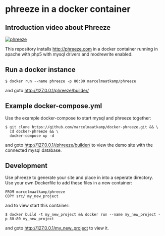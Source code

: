 # phreeze in a docker container

## Introduction video about Phreeze
[![phreeze](http://phreeze.com/assets/video-5DCZAqDo4zQ.jpg)](https://www.youtube.com/watch?v=5DCZAqDo4zQ)

This repository installs http://phreeze.com in a docker container running in apache with php5 with mysql drivers and modrewrite enabled. 

## Run a docker instance
```
$ docker run --name phreeze -p 80:80 marcelmaatkamp/phreeze
```
and goto http://127.0.0.1/phreeze/builder/

## Example docker-compose.yml
Use the example docker-compose to start mysql and phreeze together:
```
$ git clone https://github.com/marcelmaatkamp/docker-phreeze.git && \
  cd docker-phreeze && \
  docker-compose up -d
```
and goto http://127.0.0.1//phreeze/builder/ to view the demo site with the connected mysql database.

## Development
Use phreeze to generate your site and place in into a seperate directory. Use your own Dockerfile to add these files in a new container:
```
FROM marcelmaatkamp/phreeze
COPY src/ my_new_project
```
and to view start this container:
```
$ docker build -t my_new_project && docker run --name my_new_project -p 80:80 my_new_project
```
and goto http://127.0.0.1/my_new_project to view it.
